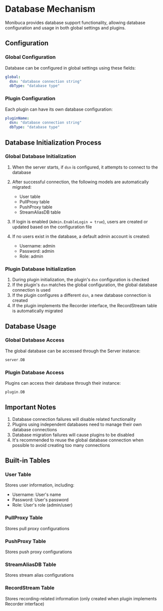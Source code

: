 # Database Mechanism

Monibuca provides database support functionality, allowing database configuration and usage in both global settings and plugins.

## Configuration

### Global Configuration

Database can be configured in global settings using these fields:

```yaml
global:
  dsn: "database connection string"
  dbType: "database type"
```

### Plugin Configuration

Each plugin can have its own database configuration:

```yaml
pluginName:
  dsn: "database connection string"
  dbType: "database type"
```

## Database Initialization Process

### Global Database Initialization

1. When the server starts, if `dsn` is configured, it attempts to connect to the database
2. After successful connection, the following models are automatically migrated:
   - User table
   - PullProxy table
   - PushProxy table
   - StreamAliasDB table

3. If login is enabled (`Admin.EnableLogin = true`), users are created or updated based on the configuration file
4. If no users exist in the database, a default admin account is created:
   - Username: admin
   - Password: admin
   - Role: admin

### Plugin Database Initialization

1. During plugin initialization, the plugin's `dsn` configuration is checked
2. If the plugin's `dsn` matches the global configuration, the global database connection is used
3. If the plugin configures a different `dsn`, a new database connection is created
4. If the plugin implements the Recorder interface, the RecordStream table is automatically migrated

## Database Usage

### Global Database Access

The global database can be accessed through the Server instance:

```go
server.DB
```

### Plugin Database Access

Plugins can access their database through their instance:

```go
plugin.DB
```

## Important Notes

1. Database connection failures will disable related functionality
2. Plugins using independent databases need to manage their own database connections
3. Database migration failures will cause plugins to be disabled
4. It's recommended to reuse the global database connection when possible to avoid creating too many connections

## Built-in Tables

### User Table
Stores user information, including:
- Username: User's name
- Password: User's password
- Role: User's role (admin/user)

### PullProxy Table
Stores pull proxy configurations

### PushProxy Table
Stores push proxy configurations

### StreamAliasDB Table
Stores stream alias configurations

### RecordStream Table
Stores recording-related information (only created when plugin implements Recorder interface) 